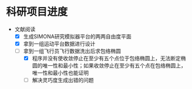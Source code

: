 # 科研项目进度

- 文献阅读
  - [x] 生成SIMONA研究模拟器平台的两两自由度平面
  - [x] 拿到一组运动平台数据进行设计
  - [ ] 拿到一组飞行员飞行数据洗出后求包络椭圆
    - [x] 程序并没有使收敛停止在至少有五个点位于包络椭圆上，无法断定椭圆的唯一性和最小性；如果收敛停止在至少有五个点在包络椭圆上，唯一性和最小性也能证明
    - [ ] 解决灵巧度生成出错的问题
